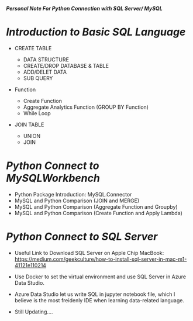 ***Personal Note For Python Connection with SQL Server/ MySQL***

# ***Introduction to Basic SQL Language***

- CREATE TABLE
  - DATA STRUCTURE
  - CREATE/DROP DATABASE & TABLE
  - ADD/DELET DATA
  - SUB QUERY

- Function
  - Create Function
  - Aggregate Analytics Function (GROUP BY Function)
  - While Loop
 
 - JOIN TABLE
    - UNION
    - JOIN

# ***Python Connect to MySQLWorkbench***

- Python Package Introduction: MySQL.Connector
- MySQL and Python Comparison (JOIN and MERGE)
- MySQL and Python Comparison (Aggregate Function and Groupby)
- MySQL and Python Comparison (Create Function and Apply Lambda)


# ***Python Connect to SQL Server***

- Useful Link to Download SQL Server on Apple Chip MacBook: 
  https://medium.com/geekculture/how-to-install-sql-server-in-mac-m1-41121e110214
  
- Use Docker to set the virtual environment and use SQL Server in Azure Data Studio.
- Azure Data Studio let us write SQL in jupyter notebook file, which I believe is the most freidenly IDE when learning data-related language.
- Still Updating....
